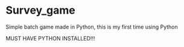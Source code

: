 # Survey_game
Simple batch game made in Python, this is my first time using Python

MUST HAVE PYTHON INSTALLED!!!
